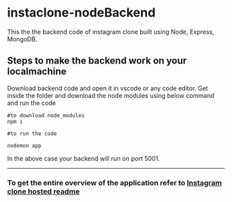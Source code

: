 # instaclone-nodeBackend
This the the backend code of instagram clone built using Node, Express, MongoDB.

## Steps to make the backend work on your localmachine
Download backend code and open it in vscode or any code editor. Get inside the folder and download the node modules using below command and run the code
```
#to download node_modules
npm i   

#to run the code

nodemon app
```
In the above case your backend will run on port 5001. <br>

<hr>

### To get the entire overview of the application refer to [Instagram clone hosted readme](https://github.com/itsnitishkumar/instaclone-hosted)
